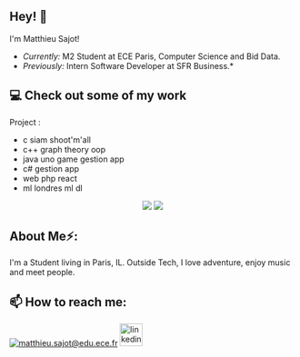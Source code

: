 <h2>Hey! 👋</h2>
  
I'm Matthieu Sajot! 
- <i>Currently:</i> M2 Student at ECE Paris, Computer Science and Bid Data. 
- <i>Previously:</i> Intern Software Developer at SFR Business.*
      
      
<h2>💻 Check out some of my work</h2> 

  
Project :
- c
  siam
  shoot'm'all
- c++
  graph theory
  oop
- java
  uno game
  gestion app
- c#
  gestion app
- web
    php
    react
- ml
    londres
    ml
    dl
    
<p align="center">
  <img src="https://visitor-badge.laobi.icu/badge?page_id=Cambelau.Cambelau">
  <img src="https://github-readme-stats.vercel.app/api/top-langs/?username=Cambelau&layout=compact">
</p>
  
<h2> About Me⚡:</h2>
I'm a  Student living in Paris, IL. Outside Tech, I love adventure, enjoy music and meet people. 


<h2>📫 How to reach me:</h2>
  
<a href="mailto:matthieu.sajot@edu.ece.fr">![matthieu.sajot@edu.ece.fr](https://img.shields.io/badge/Gmail-D14836?style=for-the-badge&logo=gmail&logoColor=white)</a>
[<img src='https://cdn.jsdelivr.net/npm/simple-icons@3.0.1/icons/linkedin.svg' alt='linkedin' height='40'>](https://www.linkedin.com/in/matthieu-sajot-371063193/)  
   
